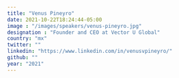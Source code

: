 ```yaml
---
title: "Venus Pineyro"
date: 2021-10-22T18:24:44-05:00
image : "/images/speakers/venus-pineyro.jpg"
designation : "Founder and CEO at Vector U Global"
country: "mx"
twitter: ""
linkedin: "https://www.linkedin.com/in/venusvpineyro/"
github: ""
year: "2021"
---
```


